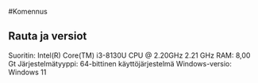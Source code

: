 #Komennus
## Rauta ja versiot
  Suoritin: Intel(R) Core(TM) i3-8130U CPU @ 2.20GHz 2.21 GHz
  RAM: 8,00 Gt
  Järjestelmätyyppi: 64-bittinen käyttöjärjestelmä
  Windows-versio: Windows 11
